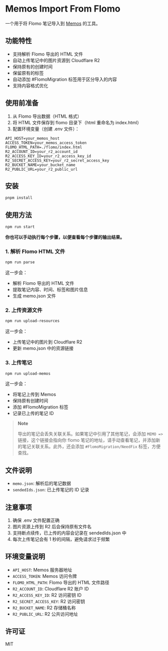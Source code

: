 # Memos Import From Flomo

一个用于将 Flomo 笔记导入到 [Memos](https://github.com/usememos/memos) 的工具。

## 功能特性

- 支持解析 Flomo 导出的 HTML 文件
- 自动上传笔记中的图片资源到 Cloudflare R2
- 保持原有的创建时间
- 保留原有的标签
- 自动添加 #FlomoMigration 标签用于区分导入的内容
- 支持内容格式优化

## 使用前准备

1. 从 Flomo 导出数据（HTML 格式）
2. 将 HTML 文件保存到 flomo 目录下（html 重命名为 index.html）
3. 配置环境变量（创建 .env 文件）：

```env
API_HOST=your_memos_host
ACCESS_TOKEN=your_memos_access_token
FLOMO_HTML_PATH=./flomo/index.html
R2_ACCOUNT_ID=your_r2_account_id
R2_ACCESS_KEY_ID=your_r2_access_key_id
R2_SECRET_ACCESS_KEY=your_r2_secret_access_key
R2_BUCKET_NAME=your_bucket_name
R2_PUBLIC_URL=your_r2_public_url
```

## 安装

```bash
pnpm install
```

## 使用方法

```bash
npm run start
```

**你也可以手动执行每个步骤，以便查看每个步骤的输出结果。**

### 1. 解析 Flomo HTML 文件

```bash
npm run parse
```

这一步会：

- 解析 Flomo 导出的 HTML 文件
- 提取笔记内容、时间、标签和图片信息
- 生成 memo.json 文件

### 2. 上传资源文件

```bash
npm run upload-resources
```

这一步会：

- 上传笔记中的图片到 Cloudflare R2
- 更新 memo.json 中的资源链接

### 3. 上传笔记

```bash
npm run upload-memos
```

这一步会：

- 将笔记上传到 Memos
- 保持原有创建时间
- 添加 #FlomoMigration 标签
- 记录已上传的笔记 ID

> **Note**
>
> 导出的笔记会丢失关联关系。如果笔记中引用了其他笔记，会添加 `MEMO =>` 链接，这个链接会指向你 flomo 笔记的地址，请手动查看笔记，并添加新的笔记关联关系。此外，还会添加 `#FlomoMigration/NeedFix` 标签，方便查找。

## 文件说明

- `memo.json`: 解析后的笔记数据
- `sendedIds.json`: 已上传笔记的 ID 记录

## 注意事项

1. 确保 .env 文件配置正确
2. 图片资源上传到 R2 后会保持原有文件名
3. 支持断点续传，已上传的内容会记录在 sendedIds.json 中
4. 每次上传笔记会有 1 秒的间隔，避免请求过于频繁

## 环境变量说明

- `API_HOST`: Memos 服务器地址
- `ACCESS_TOKEN`: Memos 访问令牌
- `FLOMO_HTML_PATH`: Flomo 导出的 HTML 文件路径
- `R2_ACCOUNT_ID`: Cloudflare R2 账户 ID
- `R2_ACCESS_KEY_ID`: R2 访问密钥 ID
- `R2_SECRET_ACCESS_KEY`: R2 访问密钥
- `R2_BUCKET_NAME`: R2 存储桶名称
- `R2_PUBLIC_URL`: R2 公共访问地址

## 许可证

MIT
